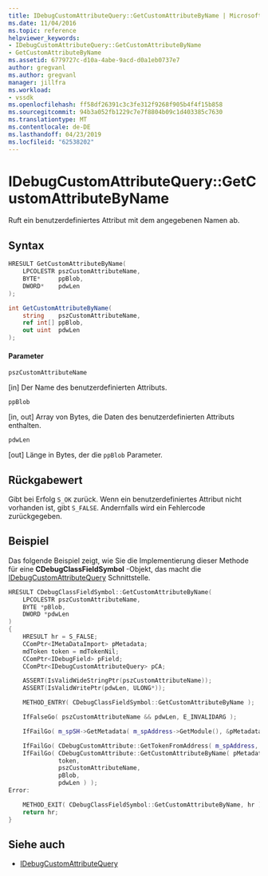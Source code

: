 ```yaml
---
title: IDebugCustomAttributeQuery::GetCustomAttributeByName | Microsoft-Dokumentation
ms.date: 11/04/2016
ms.topic: reference
helpviewer_keywords:
- IDebugCustomAttributeQuery::GetCustomAttributeByName
- GetCustomAttributeByName
ms.assetid: 6779727c-d10a-4abe-9acd-d0a1eb0737e7
author: gregvanl
ms.author: gregvanl
manager: jillfra
ms.workload:
- vssdk
ms.openlocfilehash: ff58df26391c3c3fe312f9268f905b4f4f15b858
ms.sourcegitcommit: 94b3a052fb1229c7e7f8804b09c1d403385c7630
ms.translationtype: MT
ms.contentlocale: de-DE
ms.lasthandoff: 04/23/2019
ms.locfileid: "62538202"
---
```

# <a name="idebugcustomattributequerygetcustomattributebyname"></a>IDebugCustomAttributeQuery::GetCustomAttributeByName
Ruft ein benutzerdefiniertes Attribut mit dem angegebenen Namen ab.

## <a name="syntax"></a>Syntax

```cpp
HRESULT GetCustomAttributeByName(
    LPCOLESTR pszCustomAttributeName,
    BYTE*     ppBlob,
    DWORD*    pdwLen
);
```

```csharp
int GetCustomAttributeByName(
    string    pszCustomAttributeName,
    ref int[] ppBlob,
    out uint  pdwLen
);
```

#### <a name="parameters"></a>Parameter
`pszCustomAttributeName`

 [in] Der Name des benutzerdefinierten Attributs.

`ppBlob`

[in, out] Array von Bytes, die Daten des benutzerdefinierten Attributs enthalten.

`pdwLen`

 [out] Länge in Bytes, der die `ppBlob` Parameter.

## <a name="return-value"></a>Rückgabewert
Gibt bei Erfolg `S_OK` zurück. Wenn ein benutzerdefiniertes Attribut nicht vorhanden ist, gibt `S_FALSE`. Andernfalls wird ein Fehlercode zurückgegeben.

## <a name="example"></a>Beispiel
Das folgende Beispiel zeigt, wie Sie die Implementierung dieser Methode für eine **CDebugClassFieldSymbol** -Objekt, das macht die [IDebugCustomAttributeQuery](../../../extensibility/debugger/reference/idebugcustomattributequery.md) Schnittstelle.

```cpp
HRESULT CDebugClassFieldSymbol::GetCustomAttributeByName(
    LPCOLESTR pszCustomAttributeName,
    BYTE *pBlob,
    DWORD *pdwLen
)
{
    HRESULT hr = S_FALSE;
    CComPtr<IMetaDataImport> pMetadata;
    mdToken token = mdTokenNil;
    CComPtr<IDebugField> pField;
    CComPtr<IDebugCustomAttributeQuery> pCA;

    ASSERT(IsValidWideStringPtr(pszCustomAttributeName));
    ASSERT(IsValidWritePtr(pdwLen, ULONG*));

    METHOD_ENTRY( CDebugClassFieldSymbol::GetCustomAttributeByName );

    IfFalseGo( pszCustomAttributeName && pdwLen, E_INVALIDARG );

    IfFailGo( m_spSH->GetMetadata( m_spAddress->GetModule(), &pMetadata ) );

    IfFailGo( CDebugCustomAttribute::GetTokenFromAddress( m_spAddress, &token) );
    IfFailGo( CDebugCustomAttribute::GetCustomAttributeByName( pMetadata,
              token,
              pszCustomAttributeName,
              pBlob,
              pdwLen ) );
Error:

    METHOD_EXIT( CDebugClassFieldSymbol::GetCustomAttributeByName, hr );
    return hr;
}
```

## <a name="see-also"></a>Siehe auch
- [IDebugCustomAttributeQuery](../../../extensibility/debugger/reference/idebugcustomattributequery.md)

